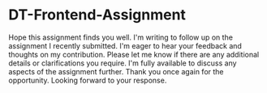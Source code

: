 # DT-Frontend-Assignment
Hope this assignment finds you well. I'm writing to follow up on the assignment I recently submitted. I'm eager to hear your feedback and thoughts on my contribution. Please let me know if there are any additional details or clarifications you require. I'm fully available to discuss any aspects of the assignment further. Thank you once again for the opportunity. Looking forward to your response.
